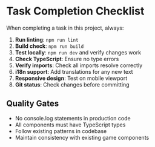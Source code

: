 # Task Completion Checklist

When completing a task in this project, always:

1. **Run linting**: `npm run lint`
2. **Build check**: `npm run build` 
3. **Test locally**: `npm run dev` and verify changes work
4. **Check TypeScript**: Ensure no type errors
5. **Verify imports**: Check all imports resolve correctly
6. **i18n support**: Add translations for any new text
7. **Responsive design**: Test on mobile viewport
8. **Git status**: Check changes before committing

## Quality Gates
- No console.log statements in production code
- All components must have TypeScript types
- Follow existing patterns in codebase
- Maintain consistency with existing game components